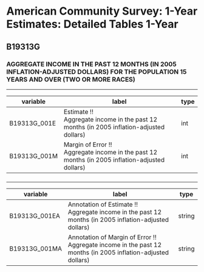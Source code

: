 # American Community Survey: 1-Year Estimates: Detailed Tables 1-Year

## B19313G

### AGGREGATE INCOME IN THE PAST 12 MONTHS (IN 2005 INFLATION-ADJUSTED DOLLARS) FOR THE POPULATION 15 YEARS AND OVER (TWO OR MORE RACES)

___

| variable | label | type |
| ----- | ----- | ----- |
| B19313G_001E | Estimate !!<br>Aggregate income in the past 12 months (in 2005 inflation-adjusted dollars) | int |
| B19313G_001M | Margin of Error !!<br>Aggregate income in the past 12 months (in 2005 inflation-adjusted dollars) | int |
### 

___

| variable | label | type |
| ----- | ----- | ----- |
| B19313G_001EA | Annotation of Estimate !!<br>Aggregate income in the past 12 months (in 2005 inflation-adjusted dollars) | string |
| B19313G_001MA | Annotation of Margin of Error !!<br>Aggregate income in the past 12 months (in 2005 inflation-adjusted dollars) | string |

